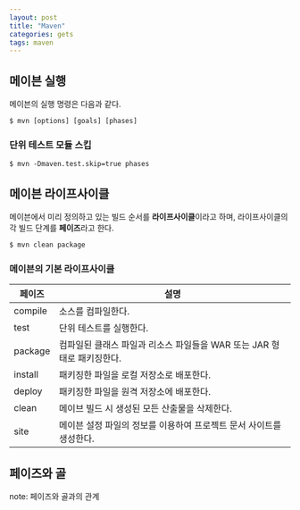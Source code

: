 ```yaml
---
layout: post
title: "Maven"
categories: gets
tags: maven 
---
```


메이븐 실행
-----------

메이븐의 실행 명령은 다음과 같다.
```shell
$ mvn [options] [goals] [phases]
```

### 단위 테스트 모듈 스킵
```
$ mvn -Dmaven.test.skip=true phases
```

메이븐 라이프사이클  
-----------------

메이븐에서 미리 정의하고 있는 빌드 순서를 **라이프사이클**이라고 하며, 라이프사이클의 각 빌드 단계를 **페이즈**라고 한다.
```shell
$ mvn clean package 
```

### 메이븐의 기본 라이프사이클
| 페이즈   | 설명             |
| ------- | ---------------- |
| compile | 소스를 컴파일한다. |
| test | 단위 테스트를 실행한다. |
| package | 컴파일된 클래스 파일과 리소스 파일들을 WAR 또는 JAR 형태로 패키징한다. |
| install | 패키징한 파일을 로컬 저장소로 배포한다. |
| deploy | 패키징한 파일을 원격 저장소에 배포한다. |
| clean | 메이브 빌드 시 생성된 모든 산출물을 삭제한다. |
| site | 메이븐 설정 파일의 정보를 이용하여 프로젝트 문서 사이트를 생성한다. |


페이즈와 골  
----------

note: 페이즈와 골과의 관계


